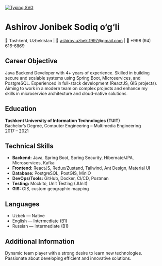 [![Typing SVG](https://readme-typing-svg.herokuapp.com?font=algerian&pause=1000&center=true&vCenter=true&width=435&lines=Hi+I+am+Ashirov+Jonibek)](https://git.io/typing-svg)

# Ashirov Jonibek Sodiq o‘g‘li
📍 Tashkent, Uzbekistan | 📧 ashirov.uzbek.1997@gmail.com | 📱 +998 (94) 616-6869

## Career Objective
Java Backend Developer with 4+ years of experience. Skilled in building secure and scalable systems using Spring Boot, Microservices, and PostgreSQL. Experienced in full-stack development (ReactJS, GIS projects). Aiming to work in a modern team on complex projects and enhance my skills in microservice architecture and cloud-native solutions.

## Education
**Tashkent University of Information Technologies (TUIT)**  
Bachelor’s Degree, Computer Engineering – Multimedia Engineering  
2017 – 2021

## Technical Skills
- **Backend:** Java, Spring Boot, Spring Security, Hibernate/JPA, Microservices, Kafka  
- **Frontend:** ReactJS, Redux/Zustand, Tailwind, Ant Design, Material UI  
- **Database:** PostgreSQL, PostGIS, MinIO  
- **DevOps/Tools:** GitHub, Docker, CI/CD, Postman  
- **Testing:** Mockito, Unit Testing (JUnit)  
- **GIS:** GIS, custom geographic mapping

## Languages
- Uzbek — Native  
- English — Intermediate (B1)  
- Russian — Intermediate (B1)

## Additional Information
Dynamic team player with a strong desire to learn new technologies. Passionate about developing efficient and innovative solutions.


